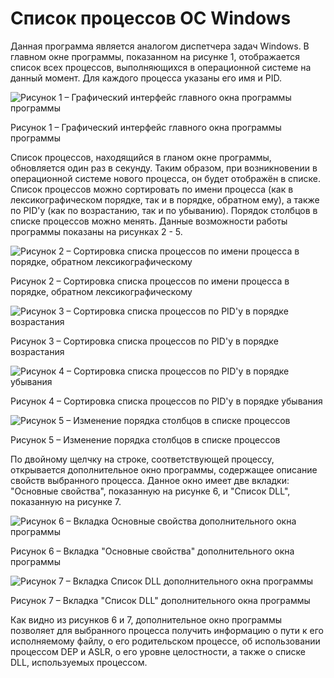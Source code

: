 # Список процессов ОС Windows
Данная программа является аналогом диспетчера задач Windows. В главном окне программы, показанном на рисунке 1, отображается список всех процессов, выполняющихся в операционной системе на данный момент. Для каждого процесса указаны его имя и PID. 

![](https://github.com/AlekseiSmetanin/Processes-list/blob/master/Screenshots/Github%20project%203%20pic%201.png "Рисунок 1 – Графический интерфейс главного окна программы программы")

Рисунок 1 – Графический интерфейс главного окна программы программы 

Список процессов, находящийся в гланом окне программы, обновляется один раз в секунду. Таким образом, при возникновении в операционной системе нового процесса, он будет отображён в списке. Список процессов можно сортировать по имени процесса (как в лексикографическом порядке, так и в порядке, обратном ему), а также по PID'у (как по возрастанию, так и по убыванию). Порядок столбцов в списке процессов можно менять. Данные возможности работы программы показаны на рисунках 2 - 5.

![](https://github.com/AlekseiSmetanin/Processes-list/blob/master/Screenshots/Github%20project%203%20pic%202.png "Рисунок 2 – Сортировка списка процессов по имени процесса в порядке, обратном лексикографическому")

Рисунок 2 – Сортировка списка процессов по имени процесса в порядке, обратном лексикографическому

![](https://github.com/AlekseiSmetanin/Processes-list/blob/master/Screenshots/Github%20project%203%20pic%203.png "Рисунок 3 – Сортировка списка процессов по PID'у в порядке возрастания")

Рисунок 3 – Сортировка списка процессов по PID'у в порядке возрастания

![](https://github.com/AlekseiSmetanin/Processes-list/blob/master/Screenshots/Github%20project%203%20pic%204.png "Рисунок 4 – Сортировка списка  процессов по PID'у в порядке убывания")

Рисунок 4 – Сортировка списка процессов по PID'у в порядке убывания

![](https://github.com/AlekseiSmetanin/Processes-list/blob/master/Screenshots/Github%20project%203%20pic%207.png "Рисунок 5 – Изменение порядка столбцов в списке процессов")

Рисунок 5 – Изменение порядка столбцов в списке процессов

По двойному щелчку на строке, соответствующей процессу, открывается дополнительное окно программы, содержащее описание свойств выбранного процесса. Данное окно имеет две вкладки: "Основные свойства", показанную на рисунке 6, и "Список DLL", показанную на рисунке 7.

![](https://github.com/AlekseiSmetanin/Processes-list/blob/master/Screenshots/Github%20project%203%20pic%205.png "Рисунок 6 – Вкладка Основные свойства дополнительного окна программы")

Рисунок 6 – Вкладка "Основные свойства" дополнительного окна программы

![](https://github.com/AlekseiSmetanin/Processes-list/blob/master/Screenshots/Github%20project%203%20pic%206.png "Рисунок 7 – Вкладка Список DLL дополнительного окна программы")

Рисунок 7 – Вкладка "Список DLL" дополнительного окна программы

Как видно из рисунков 6 и 7, дополнительное окно программы позволяет для выбранного процесса получить информацию о пути к его исполняемому файлу, о его родительском процессе, об использовании процессом DEP и ASLR, о его уровне целостности, а также о списке DLL, используемых процессом.
